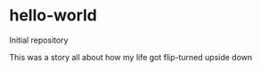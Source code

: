 # hello-world
Initial repository

This was a story all about how my life got flip-turned upside down
